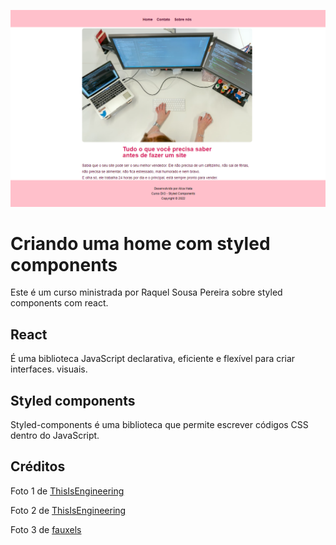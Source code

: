 <p>
  <img src="./src/images/capa.png" alt="capa"/>
</p>

# Criando uma home com styled components

Este é um curso ministrada por Raquel Sousa Pereira sobre styled components com react.

## React

É uma biblioteca JavaScript declarativa, eficiente e flexível para criar interfaces. visuais.

## Styled components

Styled-components é uma biblioteca que permite escrever códigos CSS dentro do JavaScript.

## Créditos

Foto 1 de [ThisIsEngineering](https://www.pexels.com/pt-br/foto/mulher-codificando-no-computador-3861958/)

Foto 2 de [ThisIsEngineering](https://www.pexels.com/pt-br/foto/engenheira-de-software-feminina-codificando-no-computador-3861972/)

Foto 3 de [fauxels](https://www.pexels.com/pt-br/foto/foto-de-pessoas-fazendo-apertos-de-mao-3184301/)
